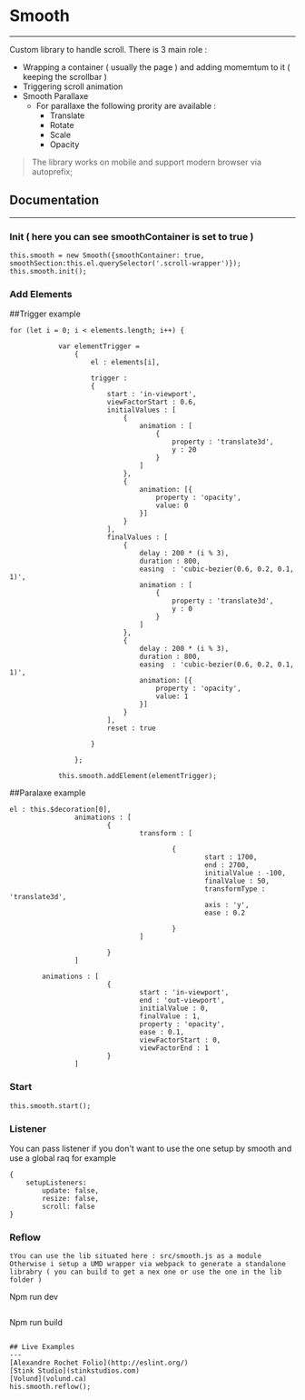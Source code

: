 # Smooth
---
Custom library to handle scroll.
There is 3 main role :
- Wrapping a container ( usually the page ) and adding momemtum to it ( keeping the scrollbar )
- Triggering scroll animation
- Smooth Parallaxe
    - For parallaxe the following prority are available :
        - Translate
        - Rotate
        - Scale
        - Opacity

> The library works on mobile and support modern browser via autoprefix;

## Documentation
---
### Init ( here you can see smoothContainer is set to true )
```
this.smooth = new Smooth({smoothContainer: true, smoothSection:this.el.querySelector('.scroll-wrapper')});
this.smooth.init();
```

### Add Elements

##Trigger example
```
for (let i = 0; i < elements.length; i++) {

			var elementTrigger =
				{
					el : elements[i],

					trigger :
					{
						start : 'in-viewport',
						viewFactorStart : 0.6,
						initialValues : [
							{
								animation : [
									{
										property : 'translate3d',
										y : 20
									}
								]
							},
							{
								animation: [{
									property : 'opacity',
									value: 0
								}]
							}
						],
						finalValues : [
							{
								delay : 200 * (i % 3),
								duration : 800,
								easing  : 'cubic-bezier(0.6, 0.2, 0.1, 1)',
								animation : [
									{
										property : 'translate3d',
										y : 0
									}
								]
							},
							{
								delay : 200 * (i % 3),
								duration : 800,
								easing  : 'cubic-bezier(0.6, 0.2, 0.1, 1)',
								animation: [{
									property : 'opacity',
									value: 1
								}]
							}
						],
						reset : true

					}

				};

			this.smooth.addElement(elementTrigger);
```

##Paralaxe example
```
el : this.$decoration[0],
				animations : [
						{
								transform : [

										{
												start : 1700,
												end : 2700,
												initialValue : -100,
												finalValue : 50,
												transformType : 'translate3d',
												axis : 'y',
												ease : 0.2

										}
								]

						}
				]

		animations : [
						{
								start : 'in-viewport',
								end : 'out-viewport',
								initialValue : 0,
								finalValue : 1,
								property : 'opacity',
								ease : 0.1,
								viewFactorStart : 0,
								viewFactorEnd : 1
						}
				]
```

### Start
```
this.smooth.start();
```

### Listener 
You can pass listener if you don't want to use the one setup by smooth and use a global raq for example
```
{
    setupListeners: 
        update: false,
        resize: false,
        scroll: false
}
```

### Reflow
```
tYou can use the lib situated here : src/smooth.js as a module
Otherwise i setup a UMD wrapper via webpack to generate a standalone librabry ( you can build to get a nex one or use the one in the lib folder )

```
Npm run dev
```
```
Npm run build
```

## Live Examples
---
[Alexandre Rochet Folio](http://eslint.org/)
[Stink Studio](stinkstudios.com)
[Volund](volund.ca)
his.smooth.reflow();
```